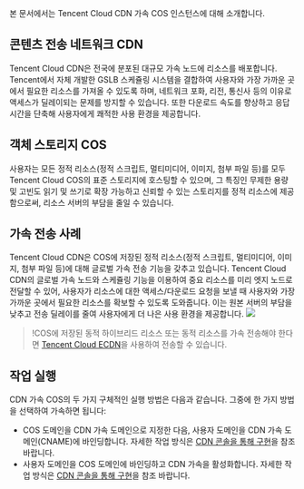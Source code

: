 
본 문서에서는 Tencent Cloud CDN 가속 COS 인스턴스에 대해 소개합니다.


## 콘텐츠 전송 네트워크 CDN
Tencent Cloud CDN은 전국에 분포된 대규모 가속 노드에 리소스를 배포합니다. Tencent에서 자체 개발한 GSLB 스케쥴링 시스템을 결합하여 사용자와 가장 가까운 곳에서 필요한 리소스를 가져올 수 있도록 하며, 네트워크 포화, 리전, 통신사 등의 이유로 액세스가 딜레이되는 문제를 방지할 수 있습니다. 또한 다운로드 속도를 향상하고 응답 시간을 단축해 사용자에게 쾌적한 사용 환경을 제공합니다.


## 객체 스토리지 COS
사용자는 모든 정적 리소스(정적 스크립트, 멀티미디어, 이미지, 첨부 파일 등)를 모두 Tencent Cloud COS의 표준 스토리지에 호스팅할 수 있으며, 그 특징인 무제한 용량 및 고빈도 읽기 및 쓰기로 확장 가능하고 신뢰할 수 있는 스토리지를 정적 리소스에 제공함으로써, 리소스 서버의 부담을 줄일 수 있습니다.


## 가속 전송 사례
Tencent Cloud CDN은 COS에 저장된 정적 리소스(정적 스크립트, 멀티미디어, 이미지, 첨부 파일 등)에 대해 글로벌 가속 전송 기능을 갖추고 있습니다. Tencent Cloud CDN의 글로벌 가속 노드와 스케쥴링 기능을 이용하여 중요 리소스를 미리 엣지 노드로 전달할 수 있어, 사용자가 리소스에 대한 액세스/다운로드 요청을 보낼 때 사용자와 가장 가까운 곳에서 필요한 리소스를 확보할 수 있도록 도와줍니다. 이는 원본 서버의 부담을 낮추고 전송 딜레이를 줄여 사용자에게 더 나은 사용 환경을 제공합니다.
![](https://main.qcloudimg.com/raw/6316f3fde6226ad974d0bc17592c1425.png)

>!COS에 저장된 동적 하이브리드 리소스 또는 동적 리소스를 가속 전송해야 한다면 [Tencent Cloud ECDN](https://intl.cloud.tencent.com/product/ecdn)을 사용하여 전송할 수 있습니다.


## 작업 실행

CDN 가속 COS의 두 가지 구체적인 실행 방법은 다음과 같습니다. 그중에 한 가지 방법을 선택하여 가속하면 됩니다:

- COS 도메인을 CDN 가속 도메인으로 지정한 다음, 사용자 도메인을 CDN 가속 도메인(CNAME)에 바인딩합니다. 자세한 작업 방식은 [CDN 콘솔을 통해 구현](https://intl.cloud.tencent.com/document/product/228/32984)을 참조 바랍니다.
- 사용자 도메인을 COS 도메인에 바인딩하고 CDN 가속을 활성화합니다. 자세한 작업 방식은 [CDN 콘솔을 통해 구현](https://intl.cloud.tencent.com/document/product/228/32985)을 참조 바랍니다.

